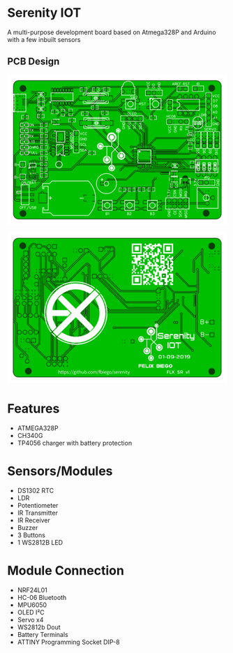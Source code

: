 # Serenity IOT
A multi-purpose development board based on Atmega328P and Arduino with a few inbuilt sensors

## PCB Design

![Front](hardware/IMG/front.png?raw=true "Front")


![Back](hardware/IMG/back.png?raw=true "back")

# Features

- ATMEGA328P
- CH340G 
- TP4056 charger with battery protection


# Sensors/Modules

- DS1302 RTC
- LDR
- Potentiometer
- IR Transmitter
- IR Receiver
- Buzzer
- 3 Buttons
- 1 WS2812B LED

# Module Connection

- NRF24L01 
- HC-06 Bluetooth
- MPU6050 
- OLED I²C
- Servo x4
- WS2812b Dout
- Battery Terminals
- ATTINY Programming Socket DIP-8
